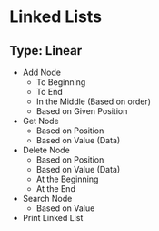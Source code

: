 # Linked Lists

## Type: Linear

- Add Node
  - To Beginning
  - To End
  - In the Middle (Based on order)
  - Based on Given Position
- Get Node
  - Based on Position
  - Based on Value (Data)
- Delete Node
  - Based on Position
  - Based on Value (Data)
  - At the Beginning
  - At the End
- Search Node
  - Based on Value
- Print Linked List
